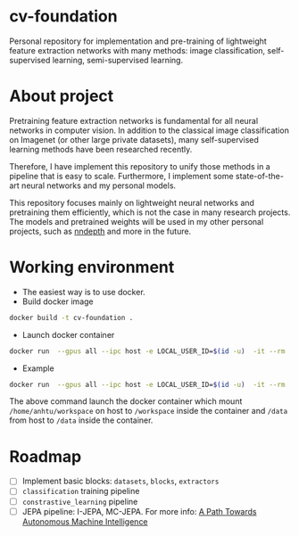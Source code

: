 # cv-foundation
Personal repository for implementation and pre-training of lightweight feature extraction networks with many methods: image classification, self-supervised learning, semi-supervised learning.


# About project
Pretraining feature extraction networks is fundamental for all neural networks in computer vision. In addition to the classical image classification on Imagenet (or other large private datasets), many self-supervised learning methods have been researched recently.

Therefore, I have implement this repository to unify those methods in a pipeline that is easy to scale. Furthermore, I implement some state-of-the-art neural networks and my personal models.

 This repository focuses mainly on lightweight neural networks and pretraining them efficiently, which is not the case in many research projects. The models and pretrained weights will be used in my other personal projects, such as [nndepth](https://github.com/anhtu293/nndepth/tree/master) and more in the future.


# Working environment
- The easiest way is to use docker.
- Build docker image
```bash
docker build -t cv-foundation .
```
- Launch docker container
```bash
docker run  --gpus all --ipc host -e LOCAL_USER_ID=$(id -u)  -it --rm  -v MOUNT_YOUR_DISK  --privileged -e DISPLAY=$DISPLAY -v /tmp/.X11-unix:/tmp/.X11-unix cv-foundation
```
- Example
```bash
docker run  --gpus all --ipc host -e LOCAL_USER_ID=$(id -u)  -it --rm  -v /home/anhtu/workspace:/workspace -v /data:/data  --privileged -e DISPLAY=$DISPLAY -v /tmp/.X11-unix:/tmp/.X11-unix cv-foundation
```
The above command launch the docker container which mount `/home/anhtu/workspace` on host to `/workspace` inside the container and `/data` from host to `/data` inside the container.


# Roadmap
- [ ] Implement basic blocks: `datasets`, `blocks`, `extractors`
- [ ] `classification` training pipeline
- [ ] `constrastive_learning` pipeline
- [ ] JEPA pipeline: I-JEPA, MC-JEPA. For more info: [A Path Towards Autonomous Machine Intelligence](https://openreview.net/pdf?id=BZ5a1r-kVsf)
